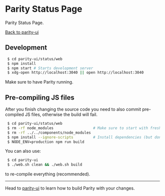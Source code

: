 # Parity Status Page

Parity Status Page.

[Back to parity-ui](../)

## Development

```bash
 $ cd parity-ui/status/web
 $ npm install
 $ npm start # Starts development server
 $ xdg-open http://localhost:3040 || open http://localhost:3040
```

Make sure to have Parity running.

## Pre-compiling JS files

After you finish changing the source code you need to also commit pre-compiled JS files, otherwise the build will fail.

```bash
 $ cd parity-ui/status/web
 $ rm -rf node_modules                  # Make sure to start with fresh dependencies
 $ rm -rf ../../components/node_modules
 $ npm install --ignore-scripts         # Install dependencies (but don't link components)
 $ NODE_ENV=production npm run build
```

You can also use:

```bash
 $ cd parity-ui
 $ ./web.sh clean && ./web.sh build
```

to re-compile everything (recommended).

---

Head to [parity-ui](../) to learn how to build Parity with your changes.

